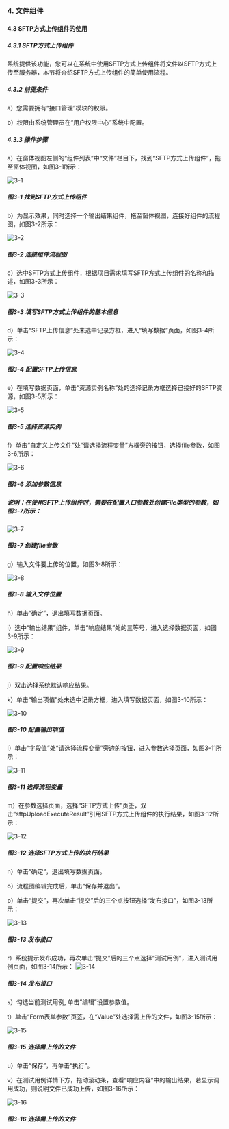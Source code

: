 ### 4. 文件组件

#### 4.3 SFTP方式上传组件的使用

##### 4.3.1 SFTP方式上传组件

系统提供该功能，您可以在系统中使用SFTP方式上传组件将文件以SFTP方式上传至服务器，本节将介绍SFTP方式上传组件的简单使用流程。

##### 4.3.2 前提条件

a）您需要拥有“接口管理”模块的权限。

b）权限由系统管理员在“用户权限中心”系统中配置。

##### 4.3.3 操作步骤

a）在窗体视图左侧的“组件列表”中“文件”栏目下，找到“SFTP方式上传组件”，拖至窗体视图，如图3-1所示：

![3-1](https://www.feisuanyz.com/fsimage/zc-image/cz_22_4_3_1.png)

##### 图3-1 找到SFTP方式上传组件

b）为显示效果，同时选择一个输出结果组件，拖至窗体视图，连接好组件的流程图，如图3-2所示：

![3-2](https://www.feisuanyz.com/fsimage/zc-image/cz_22_4_3_2.png)

##### 图3-2 连接组件流程图

c）选中SFTP方式上传组件，根据项目需求填写SFTP方式上传组件的名称和描述，如图3-3所示：

![3-3](https://www.feisuanyz.com/fsimage/zc-image/cz_22_4_3_3.png)

##### 图3-3 填写SFTP方式上传组件的基本信息

d）单击“SFTP上传信息”处未选中记录方框，进入“填写数据”页面，如图3-4所示：

![3-4](https://www.feisuanyz.com/fsimage/zc-image/cz_22_4_3_4.png)

##### 图3-4 配置SFTP上传信息

e）在填写数据页面，单击“资源实例名称”处的选择记录方框选择已接好的SFTP资源，如图3-5所示：

![3-5](https://www.feisuanyz.com/fsimage/zc-image/cz_22_4_3_5.png)

##### 图3-5 选择资源实例

f）单击“自定义上传文件”处“请选择流程变量”方框旁的按钮，选择file参数，如图3-6所示：

![3-6](https://www.feisuanyz.com/fsimage/zc-image/cz_22_4_3_6.png)

##### 图3-6 添加参数信息

##### 说明：在使用SFTP上传组件时，需要在配置入口参数处创建File类型的参数，如图3-7所示：

![3-7](https://www.feisuanyz.com/fsimage/zc-image/cz_22_4_3_16.png)

##### 图3-7 创建file参数

g）输入文件要上传的位置，如图3-8所示：

![3-8](https://www.feisuanyz.com/fsimage/zc-image/cz_22_4_3_7.png)

##### 图3-8 输入文件位置

h）单击“确定”，退出填写数据页面。

i）选中“输出结果”组件，单击“响应结果”处的三等号，进入选择数据页面，如图3-9所示：

![3-9](https://www.feisuanyz.com/fsimage/zc-image/cz_22_4_3_8.png)

##### 图3-9 配置响应结果

j）双击选择系统默认响应结果。

k）单击“输出项值”处未选中记录方框，进入填写数据页面，如图3-10所示：

![3-10](https://www.feisuanyz.com/fsimage/zc-image/cz_22_4_3_9.png)

##### 图3-10 配置输出项值

l）单击“字段值”处“请选择流程变量”旁边的按钮，进入参数选择页面，如图3-11所示：

![3-11](https://www.feisuanyz.com/fsimage/zc-image/cz_22_4_3_10.png)

##### 图3-11 选择流程变量

m）在参数选择页面，选择“SFTP方式上传”页签，双击“sftpUploadExecuteResult”引用SFTP方式上传组件的执行结果，如图3-12所示：

![3-12](https://www.feisuanyz.com/fsimage/zc-image/cz_22_4_3_11.png)

##### 图3-12 选择SFTP方式上传的执行结果

n）单击“确定“，退出填写数据页面。

o）流程图编辑完成后，单击“保存并退出”。

p）单击“提交”，再次单击“提交”后的三个点按钮选择“发布接口”，如图3-13所示：

![3-13](https://www.feisuanyz.com/fsimage/zc-image/cz_22_4_3_12.png)

##### 图3-13 发布接口

r）系统提示发布成功，再次单击“提交”后的三个点选择“测试用例”，进入测试用例页面，如图3-14所示：
![3-14](https://www.feisuanyz.com/fsimage/zc-image/cz_22_4_3_13.png)

##### 图3-14 发布接口

s）勾选当前测试用例, 单击“编辑”设置参数值。

t）单击“Form表单参数”页签，在“Value”处选择需上传的文件，如图3-15所示：

![3-15](https://www.feisuanyz.com/fsimage/zc-image/cz_22_4_3_14.png)

##### 图3-15 选择需上传的文件

u）单击“保存”，再单击“执行”。

v）在测试用例详情下方，拖动滚动条，查看“响应内容”中的输出结果，若显示调用成功，则说明文件已成功上传，如图3-16所示：

![3-16](https://www.feisuanyz.com/fsimage/zc-image/cz_22_4_3_15.png)

##### 图3-16 选择需上传的文件
